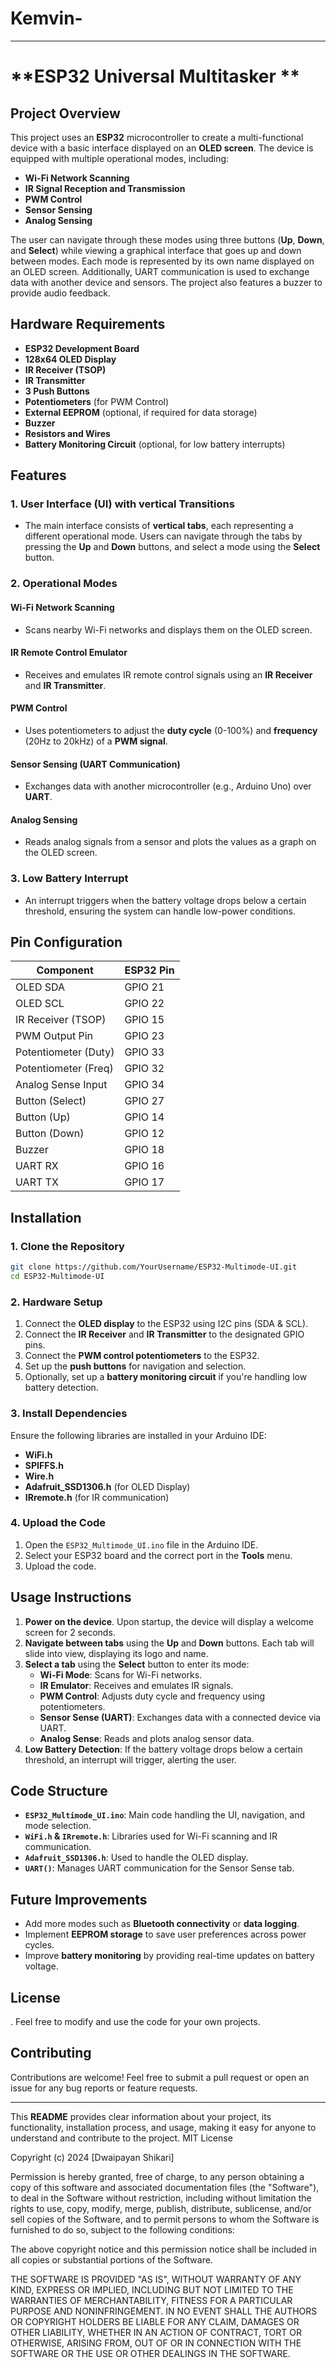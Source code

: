 # Kemvin-


---

# **ESP32 Universal Multitasker **

## **Project Overview**
This project uses an **ESP32** microcontroller to create a multi-functional device with a basic interface displayed on an **OLED screen**. The device is equipped with multiple operational modes, including:
- **Wi-Fi Network Scanning**
- **IR Signal Reception and Transmission**
- **PWM Control**
- **Sensor Sensing**
- **Analog Sensing**

The user can navigate through these modes using three buttons (**Up**, **Down**, and **Select**) while viewing a graphical interface that goes up and down between modes. Each mode is represented by its own name displayed on an OLED screen. Additionally, UART communication is used to exchange data with another device and sensors. The project also features a buzzer to provide audio feedback.

## **Hardware Requirements**
- **ESP32 Development Board**
- **128x64 OLED Display**
- **IR Receiver (TSOP)**
- **IR Transmitter**
- **3 Push Buttons**
- **Potentiometers** (for PWM Control)
- **External EEPROM** (optional, if required for data storage)
- **Buzzer**
- **Resistors and Wires**
- **Battery Monitoring Circuit** (optional, for low battery interrupts)

## **Features**
### **1. User Interface (UI) with vertical Transitions**
- The main interface consists of **vertical tabs**, each representing a different operational mode. Users can navigate through the tabs by pressing the **Up** and **Down** buttons, and select a mode using the **Select** button.


### **2. Operational Modes**
#### **Wi-Fi Network Scanning**
- Scans nearby Wi-Fi networks and displays them on the OLED screen.
  
#### **IR Remote Control Emulator**
- Receives and emulates IR remote control signals using an **IR Receiver** and **IR Transmitter**.

#### **PWM Control**
- Uses potentiometers to adjust the **duty cycle** (0-100%) and **frequency** (20Hz to 20kHz) of a **PWM signal**.

#### **Sensor Sensing (UART Communication)**
- Exchanges data with another microcontroller (e.g., Arduino Uno) over **UART**.
  
#### **Analog Sensing**
- Reads analog signals from a sensor and plots the values as a graph on the OLED screen.

### **3. Low Battery Interrupt**
- An interrupt triggers when the battery voltage drops below a certain threshold, ensuring the system can handle low-power conditions.

## **Pin Configuration**
| **Component**          | **ESP32 Pin**    |
|------------------------|------------------|
| OLED SDA               | GPIO 21          |
| OLED SCL               | GPIO 22          |
| IR Receiver (TSOP)     | GPIO 15          |
| PWM Output Pin         | GPIO 23          |
| Potentiometer (Duty)   | GPIO 33          |
| Potentiometer (Freq)   | GPIO 32          |
| Analog Sense Input     | GPIO 34          |
| Button (Select)        | GPIO 27          |
| Button (Up)            | GPIO 14          |
| Button (Down)          | GPIO 12          |
| Buzzer                 | GPIO 18          |
| UART RX                | GPIO 16          |
| UART TX                | GPIO 17          |

## **Installation**
### **1. Clone the Repository**
```bash
git clone https://github.com/YourUsername/ESP32-Multimode-UI.git
cd ESP32-Multimode-UI
```

### **2. Hardware Setup**
1. Connect the **OLED display** to the ESP32 using I2C pins (SDA & SCL).
2. Connect the **IR Receiver** and **IR Transmitter** to the designated GPIO pins.
3. Connect the **PWM control potentiometers** to the ESP32.
4. Set up the **push buttons** for navigation and selection.
5. Optionally, set up a **battery monitoring circuit** if you're handling low battery detection.

### **3. Install Dependencies**
Ensure the following libraries are installed in your Arduino IDE:
- **WiFi.h**
- **SPIFFS.h**
- **Wire.h**
- **Adafruit_SSD1306.h** (for OLED Display)
- **IRremote.h** (for IR communication)

### **4. Upload the Code**
1. Open the `ESP32_Multimode_UI.ino` file in the Arduino IDE.
2. Select your ESP32 board and the correct port in the **Tools** menu.
3. Upload the code.

## **Usage Instructions**
1. **Power on the device**. Upon startup, the device will display a welcome screen for 2 seconds.
2. **Navigate between tabs** using the **Up** and **Down** buttons. Each tab will slide into view, displaying its logo and name.
3. **Select a tab** using the **Select** button to enter its mode:
   - **Wi-Fi Mode**: Scans for Wi-Fi networks.
   - **IR Emulator**: Receives and emulates IR signals.
   - **PWM Control**: Adjusts duty cycle and frequency using potentiometers.
   - **Sensor Sense (UART)**: Exchanges data with a connected device via UART.
   - **Analog Sense**: Reads and plots analog sensor data.
4. **Low Battery Detection**: If the battery voltage drops below a certain threshold, an interrupt will trigger, alerting the user.

## **Code Structure**
- **`ESP32_Multimode_UI.ino`**: Main code handling the UI, navigation, and mode selection.
- **`WiFi.h` & `IRremote.h`**: Libraries used for Wi-Fi scanning and IR communication.
- **`Adafruit_SSD1306.h`**: Used to handle the OLED display.
- **`UART()`**: Manages UART communication for the Sensor Sense tab.

## **Future Improvements**
- Add more modes such as **Bluetooth connectivity** or **data logging**.
- Implement **EEPROM storage** to save user preferences across power cycles.
- Improve **battery monitoring** by providing real-time updates on battery voltage.

## **License**
. Feel free to modify and use the code for your own projects.
## **Contributing**
Contributions are welcome! Feel free to submit a pull request or open an issue for any bug reports or feature requests.

---

This **README** provides clear information about your project, its functionality, installation process, and usage, making it easy for anyone to understand and contribute to the project.
MIT License

Copyright (c) 2024 [Dwaipayan Shikari]

Permission is hereby granted, free of charge, to any person obtaining a copy
of this software and associated documentation files (the "Software"), to deal
in the Software without restriction, including without limitation the rights
to use, copy, modify, merge, publish, distribute, sublicense, and/or sell
copies of the Software, and to permit persons to whom the Software is
furnished to do so, subject to the following conditions:

The above copyright notice and this permission notice shall be included in all
copies or substantial portions of the Software.

THE SOFTWARE IS PROVIDED "AS IS", WITHOUT WARRANTY OF ANY KIND, EXPRESS OR
IMPLIED, INCLUDING BUT NOT LIMITED TO THE WARRANTIES OF MERCHANTABILITY,
FITNESS FOR A PARTICULAR PURPOSE AND NONINFRINGEMENT. IN NO EVENT SHALL THE
AUTHORS OR COPYRIGHT HOLDERS BE LIABLE FOR ANY CLAIM, DAMAGES OR OTHER
LIABILITY, WHETHER IN AN ACTION OF CONTRACT, TORT OR OTHERWISE, ARISING FROM,
OUT OF OR IN CONNECTION WITH THE SOFTWARE OR THE USE OR OTHER DEALINGS IN THE
SOFTWARE.

